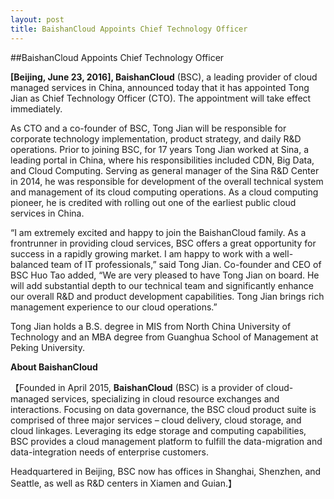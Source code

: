 ```yaml
---
layout: post
title: BaishanCloud Appoints Chief Technology Officer
---
```

<div class="list_content">
##BaishanCloud Appoints Chief Technology Officer

**[Beijing, June 23, 2016], BaishanCloud** (BSC), a leading provider of cloud managed services in China, announced today that it has appointed Tong Jian as Chief Technology Officer (CTO).  The appointment will take effect immediately.

As CTO and a co-founder of BSC, Tong Jian will be responsible for corporate technology implementation, product strategy, and daily R&D operations.  Prior to joining BSC, for 17 years Tong Jian worked at Sina, a leading portal in China, where his responsibilities included CDN, Big Data, and Cloud Computing.  Serving as general manager of the Sina R&D Center in 2014, he was responsible for development of the overall technical system and management of its cloud computing operations.  As a cloud computing pioneer, he is credited with rolling out one of the earliest public cloud services in China.

“I am extremely excited and happy to join the BaishanCloud family.  As a frontrunner in providing cloud services, BSC offers a great opportunity for success in a rapidly growing market.   I am happy to work with a well-balanced team of IT professionals,” said Tong Jian.  Co-founder and CEO of BSC Huo Tao added, “We are very pleased to have Tong Jian on board.  He will add substantial depth to our technical team and significantly enhance our overall R&D and product development capabilities. Tong Jian brings rich management experience to our cloud operations.”

Tong Jian holds a B.S. degree in MIS from North China University of Technology and an MBA degree from Guanghua School of Management at Peking University.

 

**About BaishanCloud**

【Founded in April 2015, **BaishanCloud** (BSC) is a provider of cloud- managed services, specializing in cloud resource exchanges and interactions. Focusing on data governance, the BSC cloud product suite is comprised of three major services – cloud delivery, cloud storage, and cloud linkages. Leveraging its edge storage and computing capabilities, BSC provides a cloud management platform to fulfill the data-migration and data-integration needs of enterprise customers.  

Headquartered in Beijing, BSC now has offices in Shanghai, Shenzhen, and Seattle, as well as R&D centers in Xiamen and Guian.】  
</div>
